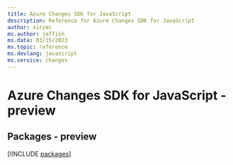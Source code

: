 ```yaml
---
title: Azure Changes SDK for JavaScript
description: Reference for Azure Changes SDK for JavaScript
author: xirzec
ms.author: jeffish
ms.data: 03/15/2023
ms.topic: reference
ms.devlang: javascript
ms.service: changes
---
```

# Azure Changes SDK for JavaScript - preview
## Packages - preview
[!INCLUDE [packages](changes-index.md)]